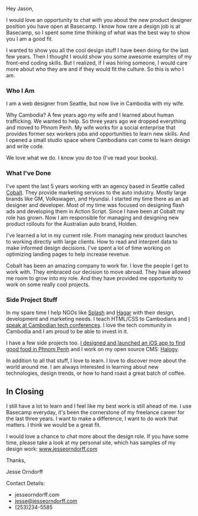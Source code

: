 Hey Jason,

I would love an opportunity to chat with you about the new product designer position you have open at Basecamp. I know how rare a design job is at Basecamp, so I spent some time thinking of what was the best way to show you I am a good fit. 

I wanted to show you all the cool design stuff I have been doing for the last few years. Then I thought I would show you some awesome examples of my front-end coding skills. But I realized, if I was hiring someone, I would care more about who they are and if they would fit the culture. So this is who I am.

### Who I Am

I am a web designer from Seattle, but now live in Cambodia with my wife. 

Why Cambodia? A few years ago my wife and I learned about human trafficking. We wanted to help. So three years ago we dropped everything and moved to Phnom Penh. My wife works for a social enterprise that provides former sex workers jobs and opportunities to learn new skills. And I opened a small studio space where Cambodians can come to learn design and write code.

We love what we do. I know you do too (I've read your books).

### What I've Done

I've spent the last 5 years working with an agency based in Seattle called <a href="http://www.cobalt.com/">Cobalt</a>. They provide marketing services to the auto industry. Mostly large brands like GM, Volkswagen, and Hyundai. I started my time there as an ad designer and developer. Most of my time was focused on designing flash ads and developing them in Action Script. Since I have been at Cobalt my role has grown. Now I am responsible for managing and designing new product rollouts for the Australian auto brand, Holden.

I've learned a lot in my current role. From managing new product launches to working directly with large clients. How to read and interpret data to make informed design decisions. I've spent a lot of time working on optimizing landing pages to help increase revenue.

Cobalt has been an amazing company to work for. I love the people I get to work with. They embraced our decision to move abroad. They have allowed me room to grow into my role. And they have provided me opportunity to work on some really cool projects.

### Side Project Stuff

In my spare time I help NGOs like <a href="http://www.splash.org">Splash</a> and <a href="http://www.hagarinternational.org">Hagar</a> with their design, development and marketing needs. I teach HTML/CSS to Cambodians and <a href="http://www.phnompenhpost.com/columns/finding-technological-solutions-society%E2%80%99s-toughest-challenges">I speak at Cambodian tech conferences</a>. I love the tech community in Cambodia and I am proud to be able to invest in it.

I have a few side projects too. <a href="https://itunes.apple.com/hk/app/taste-phnom/id665831836?mt=8">I designed and launched an iOS app to find good food in Phnom Penh</a> and I work on my open source CMS: <a href="http://www.halogy.com">Halogy</a>. 

In addition to all that stuff, I love to learn. I love to discover more about the world around me. I am always interested in learning about new technologies, design trends, or how to hand roast a great batch of coffee.

## In Closing

I still have a lot to learn and I feel like my best work is still ahead of me. I use Basecamp everyday, it's been the cornerstone of my freelance career for the last three years. I want to make a difference, I want to do work that matters. I think we would be a great fit.

I would love a chance to chat more about the design role. If you have some time, please take a look at my personal site, which has samples of my design work: <a href="http://www.jesseorndorff.com">www.jesseorndorff.com</a>

Thanks,

Jesse Orndorff

Contact Details:
- jesseorndorff.com
- jesse@jesseorndorff.com
- (253)234-5585
